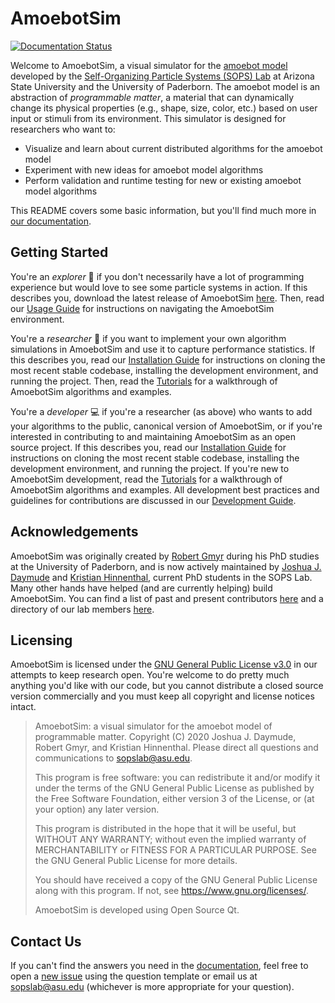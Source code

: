 # AmoebotSim

[![Documentation Status](https://readthedocs.org/projects/amoebotsim/badge/?version=latest)](https://amoebotsim.readthedocs.io/en/latest/?badge=latest)

Welcome to AmoebotSim, a visual simulator for the [amoebot model](link-todo) developed by the [Self-Organizing Particle Systems (SOPS) Lab](https://sops.engineering.asu.edu/) at Arizona State University and the University of Paderborn. The amoebot model is an abstraction of _programmable matter_, a material that can dynamically change its physical properties (e.g., shape, size, color, etc.) based on user input or stimuli from its environment. This simulator is designed for researchers who want to:

- Visualize and learn about current distributed algorithms for the amoebot model
- Experiment with new ideas for amoebot model algorithms
- Perform validation and runtime testing for new or existing amoebot model algorithms

This README covers some basic information, but you'll find much more in [our documentation](https://amoebotsim.readthedocs.io/).


## Getting Started

You're an *explorer* 🔎 if you don't necessarily have a lot of programming experience but would love to see some particle systems in action. If this describes you, download the latest release of AmoebotSim [here](https://github.com/SOPSLab/AmoebotSim/releases). Then, read our [Usage Guide](https://amoebotsim.readthedocs.io/en/latest/usage/usage.html) for instructions on navigating the AmoebotSim environment.

You're a *researcher* 🧪 if you want to implement your own algorithm simulations in AmoebotSim and use it to capture performance statistics. If this describes you, read our [Installation Guide](https://amoebotsim.readthedocs.io/en/latest/install/install.html#for-researchers-and-developers) for instructions on cloning the most recent stable codebase, installing the development environment, and running the project. Then, read the [Tutorials](https://amoebotsim.readthedocs.io/en/latest/tutorials/tutorials.html) for a walkthrough of AmoebotSim algorithms and examples.

You're a *developer* 💻 if you're a researcher (as above) who wants to add your algorithms to the public, canonical version of AmoebotSim, or if you're interested in contributing to and maintaining AmoebotSim as an open source project. If this describes you, read our [Installation Guide](https://amoebotsim.readthedocs.io/en/latest/install/install.html#for-researchers-and-developers) for instructions on cloning the most recent stable codebase, installing the development environment, and running the project. If you're new to AmoebotSim development, read the [Tutorials](https://amoebotsim.readthedocs.io/en/latest/tutorials/tutorials.html) for a walkthrough of AmoebotSim algorithms and examples. All development best practices and guidelines for contributions are discussed in our [Development Guide](https://amoebotsim.readthedocs.io/en/latest/development/development.html).


## Acknowledgements

AmoebotSim was originally created by [Robert Gmyr](https://gmyr.net/) during his PhD studies at the University of Paderborn, and is now actively maintained by [Joshua J. Daymude](https://github.com/jdaymude) and [Kristian Hinnenthal](link-todo>), current PhD students in the SOPS Lab. Many other hands have helped (and are currently helping) build AmoebotSim. You can find a list of past and present contributors [here](https://amoebotsim.readthedocs.io/en/latest/index.html#acknowledgements) and a directory of our lab members [here](https://sops.engineering.asu.edu/sops/).


## Licensing

AmoebotSim is licensed under the [GNU General Public License v3.0](https://choosealicense.com/licenses/gpl-3.0/) in our attempts to keep research open.
You're welcome to do pretty much anything you'd like with our code, but you cannot distribute a closed source version commercially and you must keep all copyright and license notices intact.

> AmoebotSim: a visual simulator for the amoebot model of programmable matter.
> Copyright (C) 2020 Joshua J. Daymude, Robert Gmyr, and Kristian Hinnenthal.
> Please direct all questions and communications to sopslab@asu.edu.
>
> This program is free software: you can redistribute it and/or modify it under the terms of the GNU General Public License as published by the Free Software Foundation, either version 3 of the License, or (at your option) any later version.
>
> This program is distributed in the hope that it will be useful, but WITHOUT ANY WARRANTY; without even the implied warranty of MERCHANTABILITY or FITNESS FOR A PARTICULAR PURPOSE. See the GNU General Public License for more details.
>
> You should have received a copy of the GNU General Public License along with this program. If not, see <https://www.gnu.org/licenses/>.
>
> AmoebotSim is developed using Open Source Qt.


## Contact Us

If you can't find the answers you need in the [documentation](https://amoebotsim.readthedocs.io/en/latest/index.html#), feel free to open a [new issue](https://github.com/SOPSLab/AmoebotSim/issues/new/choose>) using the question template or email us at sopslab@asu.edu (whichever is more appropriate for your question).
